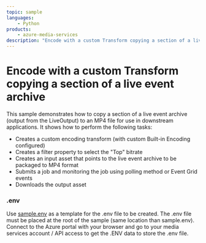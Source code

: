 ```yaml
---
topic: sample
languages:
    - Python
products:
    - azure-media-services
description: "Encode with a custom Transform copying a section of a live event archive"
---
```


# Encode with a custom Transform copying a section of a live event archive

This sample demonstrates how to copy a section of a live event archive (output from the LiveOutput) to an MP4 file for use in downstream applications. It shows how to perform the following tasks:

* Creates a custom encoding transform (with custom Built-in Encoding configured)
* Creates a filter property to select the "Top" bitrate
* Creates an input asset that points to the live event archive to be packaged to MP4 format
* Submits a job and monitoring the job using polling method or Event Grid events
* Downloads the output asset

### .env

Use [sample.env](../../sample.env) as a template for the .env file to be created. The .env file must be placed at the root of the sample (same location than sample.env).
Connect to the Azure portal with your browser and go to your media services account / API access to get the .ENV data to store the .env file.